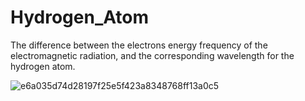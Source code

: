 # Hydrogen_Atom
The difference between the electrons energy  frequency of the electromagnetic radiation, and the corresponding wavelength for the hydrogen atom.

![e6a035d74d28197f25e5f423a8348768ff13a0c5](https://github.com/mdiaz46/Hydrogen_Atom/assets/97621295/2cebbe0f-fcd8-4e89-91bd-3d1fe877236f)
